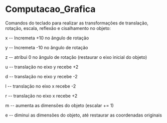 # Computacao_Grafica

Comandos do teclado para realizar as transformações de translação, rotação, escala, reflexão e cisalhamento no objeto:

x  -- Incremeta +10 no ângulo de rotação

y  -- Incremeta -10 no ângulo de rotação

z  -- atribui 0 no ângulo de rotação (restaurar o eixo inicial do objeto)

u  -- translação no eixo y recebe +2

d  -- translação no eixo y recebe -2

l  -- translação no eixo x recebe -2

r  -- translação no eixo x recebe +2

m  -- aumenta as dimensões do objeto (escalar += 1)

e  -- diminui as dimensões do objeto, até restaurar as coordenadas originais